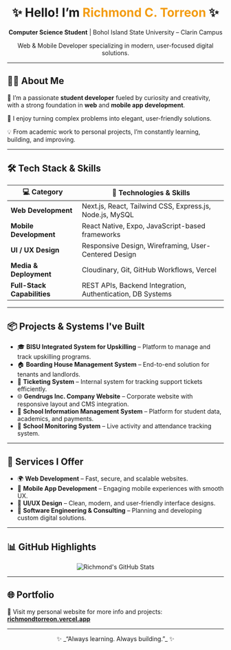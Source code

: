 <h1 align="center">✨ Hello! I’m <span style="color:#f39c12">Richmond C. Torreon</span> ✨</h1>
<p align="center"><b>Computer Science Student</b> | Bohol Island State University – Clarin Campus</p>
<p align="center">Web & Mobile Developer specializing in modern, user-focused digital solutions.</p>

---

## 👨‍💻 About Me

🚀 I’m a passionate **student developer** fueled by curiosity and creativity, with a strong foundation in **web** and **mobile app development**.

🎯 I enjoy turning complex problems into elegant, user-friendly solutions.

💡 From academic work to personal projects, I’m constantly learning, building, and improving.

---

## 🛠 Tech Stack & Skills

| 💻 Category                | 🚀 Technologies & Skills                                      |
|---------------------------|---------------------------------------------------------------|
| **Web Development**       | Next.js, React, Tailwind CSS, Express.js, Node.js, MySQL      |
| **Mobile Development**    | React Native, Expo, JavaScript-based frameworks               |
| **UI / UX Design**        | Responsive Design, Wireframing, User-Centered Design          |
| **Media & Deployment**    | Cloudinary, Git, GitHub Workflows, Vercel                     |
| **Full-Stack Capabilities** | REST APIs, Backend Integration, Authentication, DB Systems  |

---

## 📦 Projects & Systems I've Built

- 🎓 **BISU Integrated System for Upskilling** – Platform to manage and track upskilling programs.
- 🏠 **Boarding House Management System** – End-to-end solution for tenants and landlords.
- 🎫 **Ticketing System** – Internal system for tracking support tickets efficiently.
- 🌐 **Gendrugs Inc. Company Website** – Corporate website with responsive layout and CMS integration.
- 🏫 **School Information Management System** – Platform for student data, academics, and payments.
- 📶 **School Monitoring System** – Live activity and attendance tracking system.

---

## 🧩 Services I Offer

- 🌍 **Web Development** – Fast, secure, and scalable websites.
- 📱 **Mobile App Development** – Engaging mobile experiences with smooth UX.
- 🎨 **UI/UX Design** – Clean, modern, and user-friendly interface designs.
- 🧠 **Software Engineering & Consulting** – Planning and developing custom digital solutions.

---

## 📊 GitHub Highlights

<p align="center">
  <img src="https://github-readme-stats.vercel.app/api?username=regzmound&show_icons=true&count_private=true&theme=radical&cache_seconds=1" alt="Richmond's GitHub Stats" />
</p>

---

## 🌐 Portfolio

🔗 Visit my personal website for more info and projects:  
**[richmondtorreon.vercel.app](https://richmondtorreon.vercel.app/)**

---

<p align="center">✨ _“Always learning. Always building.”_ ✨</p>
